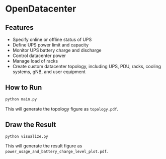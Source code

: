 # OpenDatacenter

## Features
- Specify online or offline status of UPS
- Define UPS power limit and capacity
- Monitor UPS battery charge and discharge
- Control datacenter power
- Manage load of racks
- Create custom datacenter topology, including UPS, PDU, racks, cooling systems, gNB, and user equipment


## How to Run
```sh
python main.py
```
This will generate the topology figure as `topology.pdf`.

## Draw the Result
```sh
python visualize.py
```
This will generate the result figure as `power_usage_and_battery_charge_level_plot.pdf`.

